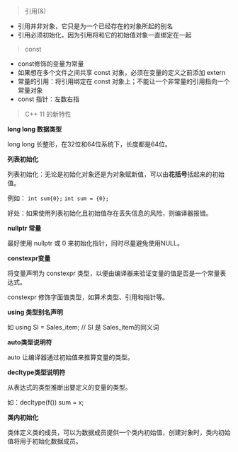 > 引用(&)

* 引用并非对象，它只是为一个已经存在的对象所起的别名
* 引用必须初始化，因为引用将和它的初始值对象一直绑定在一起

> const

* const修饰的变量为常量
* 如果想在多个文件之间共享 const 对象，必须在变量的定义之前添加 extern
* 常量的引用：将引用绑定在 const 对象上；不能让一个非常量的引用指向一个常量对象
* const 指针：左数右指


> C++ 11 的新特性
  
**long long 数据类型**

long long 长整形，在32位和64位系统下，长度都是64位。

**列表初始化**

列表初始化：无论是初始化对象还是为对象赋新值，可以由**花括号**括起来的初始值。

例如：
  `int sum{0};`
  `int sum = {0};`

好处：如果使用列表初始化且初始值存在丢失信息的风险，则编译器报错。

**nullptr 常量**

最好使用 nullptr 或 0 来初始化指针，同时尽量避免使用NULL。

**constexpr变量**

将变量声明为 constexpr 类型，以便由编译器来验证变量的值是否是一个常量表达式。

constexpr 修饰字面值类型，如算术类型、引用和指针等。

**using 类型别名声明**

如 using SI = Sales_item;  // SI 是 Sales_item的同义词

**auto类型说明符**

auto 让编译器通过初始值来推算变量的类型。

**decltype类型说明符**

从表达式的类型推断出要定义的变量的类型。

如：decltype(f()) sum = x;

**类内初始化**

类体定义类的成员，可以为数据成员提供一个类内初始值，创建对象时，类内初始值将用于初始化数据成员。


